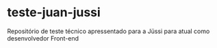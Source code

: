 # teste-juan-jussi
Repositório de teste técnico apressentado para a Jüssi para atual como desenvolvedor Front-end
